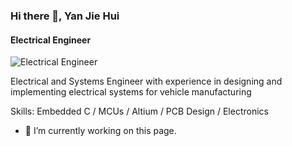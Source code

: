 ### Hi there 👋, Yan Jie Hui
#### Electrical Engineer
![Electrical Engineer](https://images.pexels.com/photos/163100/circuit-circuit-board-resistor-computer-163100.jpeg?auto=compress&cs=tinysrgb&w=1260&h=750&dpr=2)

Electrical and Systems Engineer with experience in designing and implementing electrical systems for vehicle manufacturing

Skills: Embedded C / MCUs / Altium / PCB Design / Electronics

- 🔭 I’m currently working on this page. 




